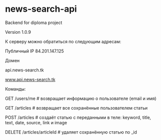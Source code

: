 # news-search-api
Backend for diploma project

Version 1.0.9

К серверу можно обратиться по следующим адресам:

Публичный IP 84.201.147.125

Домен 

api.news-search.tk

www.api.news-search.tk

Команды:

GET /users/me # возвращает информацию о пользователе (email и имя)

GET /articles # возвращает все сохранённые пользователем статьи

POST /articles # создаёт статью с переданными в теле: keyword, title, text, date, source, link и image

DELETE /articles/articleId # удаляет сохранённую статью  по _id
